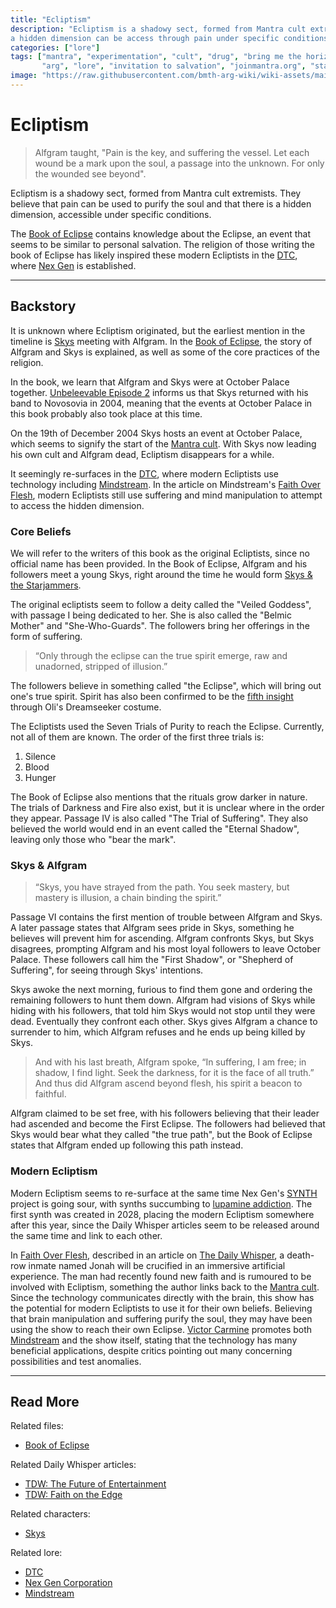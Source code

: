 ```yaml
---
title: "Ecliptism"
description: "Ecliptism is a shadowy sect, formed from Mantra cult extremists. Their core beliefs are that 
a hidden dimension can be access through pain under specific conditions."
categories: ["lore"]
tags: ["mantra", "experimentation", "cult", "drug", "bring me the horizon", "bmth", 
       "arg", "lore", "invitation to salvation", "joinmantra.org", "starjammers", "skys"]
image: "https://raw.githubusercontent.com/bmth-arg-wiki/wiki-assets/main/files/book-of-eclipse/book-300x300.png"
---
```


# Ecliptism

> Alfgram taught, "Pain is the key, and suffering the vessel. Let each wound be a mark upon the soul, a passage 
> into the unknown. For only the wounded see beyond".

Ecliptism is a shadowy sect, formed from Mantra cult extremists. They believe that pain can be 
used to purify the soul and that there is a hidden dimension, accessible under specific conditions. 

The [Book of Eclipse](../for-sof/book-of-eclipse) contains knowledge about the Eclipse, an event that 
seems to be similar to personal salvation. The religion of those writing the book of Eclipse has likely 
inspired these modern Ecliptists in the [DTC](dtc), where [Nex Gen](nex-gen-corporation) is established.

***

## Backstory

It is unknown where Ecliptism originated, but the earliest mention in the timeline is [Skys](../characters/skys) 
meeting with Alfgram. In the [Book of Eclipse](../for-sof/book-of-eclipse), the story of Alfgram and Skys is explained, 
as well as some of the core practices of the religion. 

In the book, we learn that Alfgram and Skys were at October Palace together. [Unbeleevable Episode 2](../for-sof/unbeleevable2) 
informs us that Skys returned with his band to Novosovia in 2004, meaning that the events at October 
Palace in this book probably also took place at this time. 

On the 19th of December 2004 Skys hosts an event at October Palace, which seems to signify 
the start of the [Mantra cult](mantra). With Skys now leading his own cult and Alfgram dead, 
Ecliptism disappears for a while.

It seemingly re-surfaces in the [DTC](dtc), where modern Ecliptists use technology including 
[Mindstream](mindstream). In the article on Mindstream's [Faith Over Flesh](tdw-faithedge), 
modern Ecliptists still use suffering and mind manipulation to attempt to access the hidden dimension.

### Core Beliefs

We will refer to the writers of this book as the original Ecliptists, since no official name has been provided.
In the Book of Eclipse, Alfgram and his followers meet a young Skys, right around the time he would 
form [Skys & the Starjammers](../for-sof/skystarjammers). 

The original ecliptists seem to follow a deity called the "Veiled Goddess", with passage I being 
dedicated to her. She is also called the "Belmic Mother" and "She-Who-Guards". The followers 
bring her offerings in the form of suffering.

> “Only through the eclipse can the true spirit emerge, raw and unadorned, stripped of illusion.”

The followers believe in something called "the Eclipse", which will bring out one's true spirit. 
Spirit has also been confirmed to be the [fifth insight](insights) through Oli's Dreamseeker costume.

The Ecliptists used the Seven Trials of Purity to reach the Eclipse. Currently, not all of them are known. The order of
the first three trials is:

1. Silence
2. Blood
3. Hunger

The Book of Eclipse also mentions that the rituals grow darker in nature. The trials of Darkness and
Fire also exist, but it is unclear where in the order they appear. Passage IV is also called
"The Trial of Suffering". They also believed the world would end in an event called the "Eternal Shadow", 
leaving only those who "bear the mark".

### Skys & Alfgram

> “Skys, you have strayed from the path. You seek mastery, but mastery is illusion, a chain binding the spirit.”

Passage VI contains the first mention of trouble between Alfgram and Skys. A later passage states that 
Alfgram sees pride in Skys, something he believes will prevent him for ascending. Alfgram confronts Skys, 
but Skys disagrees, prompting Alfgram and his most loyal followers to leave October Palace. These followers call him 
the "First Shadow", or "Shepherd of Suffering", for seeing through Skys' intentions.

Skys awoke the next morning, furious to find them gone and ordering the remaining followers to hunt 
them down. Alfgram had visions of Skys while hiding with his followers, that told him Skys would not 
stop until they were dead. Eventually they confront each other. Skys gives Alfgram a chance to 
surrender to him, which Alfgram refuses and he ends up being killed by Skys.

> And with his last breath, Alfgram spoke, “In suffering, I am free; in shadow, I find light. Seek the darkness, 
> for it is the face of all truth.” And thus did Alfgram ascend beyond flesh, his spirit a beacon to faithful.

Alfgram claimed to be set free, with his followers believing that their leader had ascended and become the 
First Eclipse. The followers had believed that Skys would bear what they called "the true path", but the 
Book of Eclipse states that Alfgram ended up following this path instead.

### Modern Ecliptism

Modern Ecliptism seems to re-surface at the same time Nex Gen's [SYNTH](synths) project is going 
sour, with synths succumbing to [lupamine addiction](lupamine). The first synth was created in 2028, 
placing the modern Ecliptism somewhere after this year, since the Daily Whisper articles seem to be released 
around the same time and link to each other.

In [Faith Over Flesh](tdw-faithedge), described in an article on [The Daily Whisper](webbrowser), a death-row inmate 
named Jonah will be crucified in an immersive artificial experience. The man had recently found new faith and 
is rumoured to be involved with Ecliptism, something the author links back to the [Mantra cult](mantra). Since 
the technology communicates directly with the brain, this show has the potential for modern Ecliptists to 
use it for their own beliefs. Believing that brain manipulation and suffering purify the soul, they may have 
been using the show to reach their own Eclipse. 
[Victor Carmine](../characters/victor-carmine) promotes both [Mindstream](mindstream) and the show itself, stating that 
the technology has many beneficial applications, despite critics pointing out many concerning possibilities and test 
anomalies.

***

## Read More

Related files:

- [Book of Eclipse](../for-sof/book-of-eclipse)

Related Daily Whisper articles:

- [TDW: The Future of Entertainment](tdw-futureentertainment)
- [TDW: Faith on the Edge](tdw-faithedge)

Related characters:

- [Skys](../characters/skys)

Related lore:

- [DTC](dtc)
- [Nex Gen Corporation](nex-gen-corporation)
- [Mindstream](mindstream)